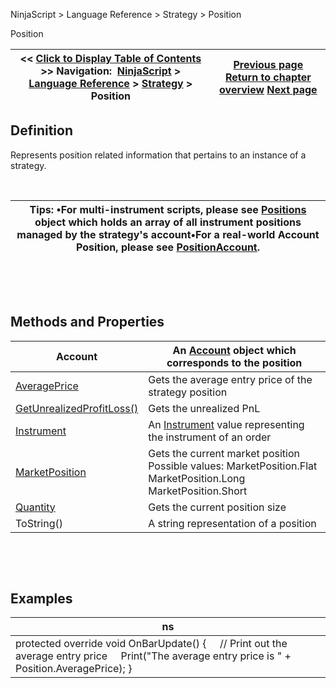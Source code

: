 ﻿


NinjaScript \> Language Reference \> Strategy \> Position






















Position







| \<\< [Click to Display Table of Contents](position.md) \>\> **Navigation:**     [NinjaScript](ninjascript.md) \> [Language Reference](language_reference_wip.md) \> [Strategy](strategy.md) \> Position | [Previous page](strategy_plots.md) [Return to chapter overview](strategy.md) [Next page](position_averageprice.md) |
| --- | --- |











## Definition


Represents position related information that pertains to an instance of a strategy.   


 




| Tips: •For multi\-instrument scripts, please see [Positions](positions.md) object which holds an array of all instrument positions managed by the strategy's account•For a real\-world Account Position, please see [PositionAccount](positionaccount.md). |
| --- |



 


 


## Methods and Properties




| Account | An [Account](account_class.md) object which corresponds to the position |
| --- | --- |
| [AveragePrice](position_averageprice.md) | Gets the average entry price of the strategy position |
| [GetUnrealizedProfitLoss()](position_getunrealizedprofitloss.md) | Gets the unrealized PnL |
| [Instrument](position_instrument.md) | An [Instrument](instrument.md) value representing the instrument of an order |
| [MarketPosition](position_marketposition.md) | Gets the current market position   Possible values: MarketPosition.Flat MarketPosition.Long MarketPosition.Short |
| [Quantity](position_quantity.md) | Gets the current position size |
| ToString() | A string representation of a position |



 


 


## Examples




| ns |
| --- |
| protected override void OnBarUpdate() {      // Print out the average entry price      Print("The average entry price is " \+ Position.AveragePrice); } |



 


 








